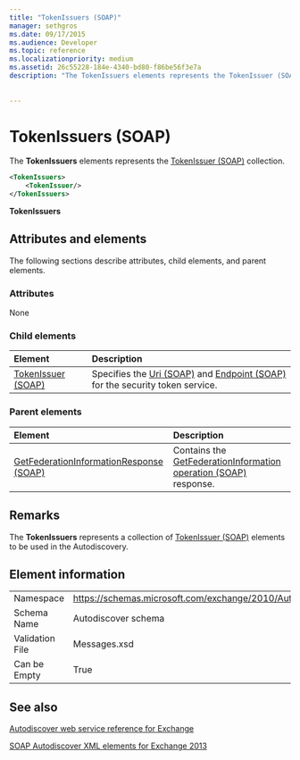 ```yaml
---
title: "TokenIssuers (SOAP)"
manager: sethgros
ms.date: 09/17/2015
ms.audience: Developer
ms.topic: reference
ms.localizationpriority: medium
ms.assetid: 26c55228-184e-4340-bd80-f86be56f3e7a
description: "The TokenIssuers elements represents the TokenIssuer (SOAP) collection."
 
 
---
```


# TokenIssuers (SOAP)

The **TokenIssuers** elements represents the [TokenIssuer (SOAP)](tokenissuer-soap.md) collection. 
  
```XML
<TokenIssuers>
    <TokenIssuer/>
</TokenIssuers>
```

 **TokenIssuers**
## Attributes and elements

The following sections describe attributes, child elements, and parent elements.
  
### Attributes

None
  
### Child elements

|**Element**|**Description**|
|:-----|:-----|
|[TokenIssuer (SOAP)](tokenissuer-soap.md) <br/> |Specifies the [Uri (SOAP)](uri-soap.md) and [Endpoint (SOAP)](endpoint-soap.md) for the security token service.  <br/> |
   
### Parent elements

|**Element**|**Description**|
|:-----|:-----|
|[GetFederationInformationResponse (SOAP)](getfederationinformationresponse-soap.md) <br/> |Contains the [GetFederationInformation operation (SOAP)](getfederationinformation-operation-soap.md) response.  <br/> |
   
## Remarks

The **TokenIssuers** represents a collection of [TokenIssuer (SOAP)](tokenissuer-soap.md) elements to be used in the Autodiscovery. 
  
## Element information

|||
|:-----|:-----|
|Namespace  <br/> |https://schemas.microsoft.com/exchange/2010/Autodiscover  <br/> |
|Schema Name  <br/> |Autodiscover schema  <br/> |
|Validation File  <br/> |Messages.xsd  <br/> |
|Can be Empty  <br/> |True  <br/> |
   
## See also



[Autodiscover web service reference for Exchange](autodiscover-web-service-reference-for-exchange.md)
  
[SOAP Autodiscover XML elements for Exchange 2013](soap-autodiscover-xml-elements-for-exchange-2013.md)

